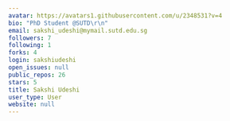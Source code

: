 ```yaml
---
avatar: https://avatars1.githubusercontent.com/u/2348531?v=4
bio: "PhD Student @SUTD\r\n"
email: sakshi_udeshi@mymail.sutd.edu.sg
followers: 7
following: 1
forks: 4
login: sakshiudeshi
open_issues: null
public_repos: 26
stars: 5
title: Sakshi Udeshi
user_type: User
website: null
---
```

